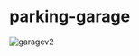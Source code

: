 # parking-garage

![garagev2](https://github.com/Annie1790/parking-garage/assets/114360842/766e1e8e-0755-497a-a051-6ad02656a2bb)


